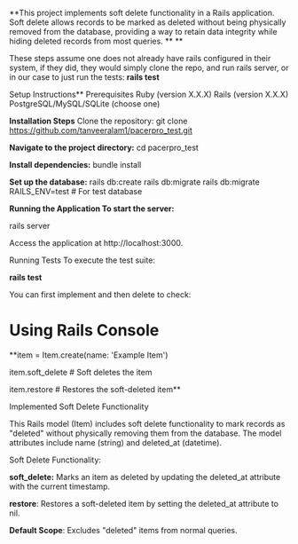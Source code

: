 **This project implements soft delete functionality in a Rails application. Soft delete allows records to be marked as deleted without being physically removed from the database, providing a way to retain data integrity while hiding deleted records from most queries.
**
**

These steps assume one does not already have rails configured in their system, if they did, they would simply clone the repo, and run rails server, or in our case to just run the tests: **rails test**

Setup Instructions**
Prerequisites
Ruby (version X.X.X)
Rails (version X.X.X)
PostgreSQL/MySQL/SQLite (choose one)

**Installation Steps**
Clone the repository:
git clone https://github.com/tanveeralam1/pacerpro_test.git

**Navigate to the project directory:**
cd pacerpro_test

**Install dependencies:**
bundle install

**Set up the database:**
rails db:create
rails db:migrate
rails db:migrate RAILS_ENV=test # For test database

**Running the Application
To start the server:**

rails server


Access the application at http://localhost:3000.

Running Tests
To execute the test suite:

**rails test**

You can first implement and then delete to check:

# Using Rails Console

**item = Item.create(name: 'Example Item')

item.soft_delete   # Soft deletes the item

item.restore       # Restores the soft-deleted item**


Implemented Soft Delete Functionality

This Rails model (Item) includes soft delete functionality to mark records as "deleted" without physically removing them from the database. The model attributes include name (string) and deleted_at (datetime).


Soft Delete Functionality:

**soft_delete:** Marks an item as deleted by updating the deleted_at attribute with the current timestamp.

**restore**: Restores a soft-deleted item by setting the deleted_at attribute to nil.

**Default Scope**: Excludes "deleted" items from normal queries.








